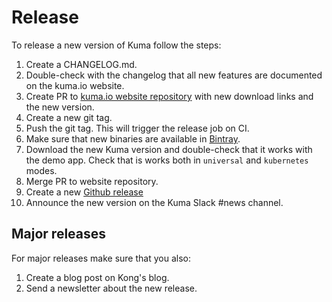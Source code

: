 # Release

To release a new version of Kuma follow the steps:

1. Create a CHANGELOG.md.
2. Double-check with the changelog that all new features are documented on the kuma.io website.
3. Create PR to [kuma.io website repository](https://github.com/Kong/kuma-website) with new download links and the new version.
4. Create a new git tag.
5. Push the git tag. This will trigger the release job on CI.
6. Make sure that new binaries are available in [Bintray](https://bintray.com/kong/kuma).
7. Download the new Kuma version and double-check that it works with the demo app. Check that is works both in `universal` and `kubernetes` modes.
8. Merge PR to website repository.
9. Create a new [Github release](https://github.com/Kong/kuma/releases)
10. Announce the new version on the Kuma Slack #news channel.

## Major releases
For major releases make sure that you also:

1. Create a blog post on Kong's blog.
2. Send a newsletter about the new release.
